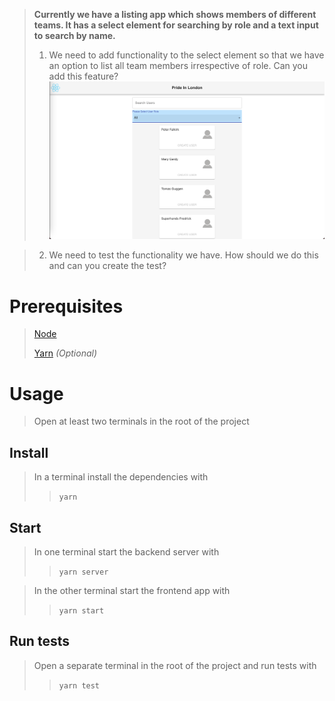 > **Currently we have a listing app which shows members of different teams. It has a select element for searching by role and a text input to search by name.**
>
> 1. We need to add functionality to the select element so that we have an option to list all team members irrespective of role. Can you add this feature? ![All users shown](docs/All.png?raw=true 'All users')

> 2. We need to test the functionality we have. How should we do this and can you create the test?

# Prerequisites

> [Node](https://nodejs.org/en/download/)
>
> [Yarn](https://yarnpkg.com/lang/en/docs/install/) _(Optional)_

# Usage

> Open at least two terminals in the root of the project

## Install

> In a terminal install the dependencies with
>
> > `yarn`

## Start

> In one terminal start the backend server with
>
> > `yarn server`

> In the other terminal start the frontend app with
>
> > `yarn start`

## Run tests

> Open a separate terminal in the root of the project and run tests with
>
> > `yarn test`
